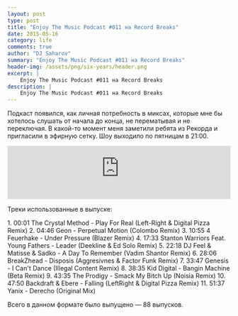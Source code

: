 ```yaml
---
layout: post
type: post
title: "Enjoy The Music Podcast #011 на Record Breaks"
date: 2015-05-16
category: life
comments: true
author: "DJ Saharov"
summary: "Enjoy The Music Podcast #011 на Record Breaks"
header-img: /assets/png/six-years/header.png
excerpt: |
    Enjoy The Music Podcast #011 на Record Breaks
description: |
    Enjoy The Music Podcast #011 на Record Breaks
---
```


<p>
<span class="firstcharacter">П</span>одкаст появился, как личная потребность в миксах, которые мне бы хотелось слушать от начала до конца, не перематывая и не переключая. В какой-то момент меня заметили ребята из Рекорда и пригласили в эфирную сетку. Шоу выходило по пятницам в 21:00.
</p>

<iframe width="100%" height="120" src="https://player-widget.mixcloud.com/widget/iframe/?hide_cover=1&feed=%2Fdjsaharovofficial%2Fdj-saharov-enjoy-the-music-podcast-011%2F" frameborder="0" allow="encrypted-media; fullscreen; autoplay; idle-detection; speaker-selection; web-share;" ></iframe>

<p>Треки использованные в выпуске:</p>
1. 00:01 The Crystal Method - Play For Real (Left-Right & Digital Pizza Remix)
2. 04:46 Geon - Perpetual Motion (Colombo Remix)
3. 10:55 4 Feuerhake - Under Pressure (Blazer Remix)
4. 17:33 Stanton Warriors Feat. Young Fathers - Leader (Deekline & Ed Solo Remix)
5. 22:18 DJ Feel & Matisse & Sadko - A Day To Remember (Vadim Shantor Remix)
6. 28:06 BreakZhead - Disposis (Aggresivnes & Factor Funk Remix)
7. 33:47 Genesis - I Can't Dance (Illegal Content Remix)
8. 38:35 Kid Digital - Bangin Machine (Beta Remix)
9. 43:35 The Prodigy - Smack My Bitch Up (Noisia Remix)
10. 47:50 Backdraft & Ebere - Falling (LeftRight & Digital Pizza Remix)
11. 51:37 Yanix - Derecho (Original Mix)

<p>Всего в данном формате было выпущено &mdash; 88 выпусков.</p>